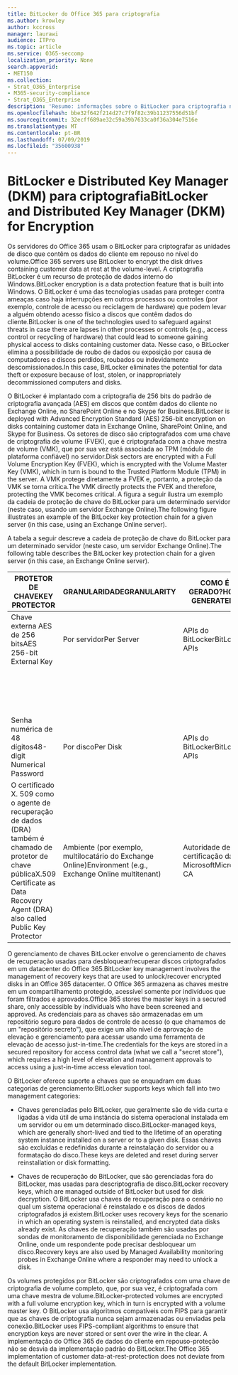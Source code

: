 ```yaml
---
title: BitLocker do Office 365 para criptografia
ms.author: krowley
author: kccross
manager: laurawi
audience: ITPro
ms.topic: article
ms.service: O365-seccomp
localization_priority: None
search.appverid:
- MET150
ms.collection:
- Strat_O365_Enterprise
- M365-security-compliance
- Strat_O365_Enterprise
description: 'Resumo: informações sobre o BitLocker para criptografia na nuvem.'
ms.openlocfilehash: bbe32f642f214d27c7f9f82c39b11237556d51bf
ms.sourcegitcommit: 32ecff689ae32c59a39b7633ca0f36a304e7516e
ms.translationtype: MT
ms.contentlocale: pt-BR
ms.lasthandoff: 07/09/2019
ms.locfileid: "35600938"
---
```

# <a name="bitlocker-and-distributed-key-manager-dkm-for-encryption"></a><span data-ttu-id="014ff-103">BitLocker e Distributed Key Manager (DKM) para criptografia</span><span class="sxs-lookup"><span data-stu-id="014ff-103">BitLocker and Distributed Key Manager (DKM) for Encryption</span></span>

<span data-ttu-id="014ff-104">Os servidores do Office 365 usam o BitLocker para criptografar as unidades de disco que contêm os dados do cliente em repouso no nível do volume.</span><span class="sxs-lookup"><span data-stu-id="014ff-104">Office 365 servers use BitLocker to encrypt the disk drives containing customer data at rest at the volume-level.</span></span> <span data-ttu-id="014ff-105">A criptografia BitLocker é um recurso de proteção de dados interno do Windows.</span><span class="sxs-lookup"><span data-stu-id="014ff-105">BitLocker encryption is a data protection feature that is built into Windows.</span></span> <span data-ttu-id="014ff-106">O BitLocker é uma das tecnologias usadas para proteger contra ameaças caso haja interrupções em outros processos ou controles (por exemplo, controle de acesso ou reciclagem de hardware) que podem levar a alguém obtendo acesso físico a discos que contêm dados do cliente.</span><span class="sxs-lookup"><span data-stu-id="014ff-106">BitLocker is one of the technologies used to safeguard against threats in case there are lapses in other processes or controls (e.g., access control or recycling of hardware) that could lead to someone gaining physical access to disks containing customer data.</span></span> <span data-ttu-id="014ff-107">Nesse caso, o BitLocker elimina a possibilidade de roubo de dados ou exposição por causa de computadores e discos perdidos, roubados ou indevidamente descomissionados.</span><span class="sxs-lookup"><span data-stu-id="014ff-107">In this case, BitLocker eliminates the potential for data theft or exposure because of lost, stolen, or inappropriately decommissioned computers and disks.</span></span>

<span data-ttu-id="014ff-108">O BitLocker é implantado com a criptografia de 256 bits do padrão de criptografia avançada (AES) em discos que contêm dados do cliente no Exchange Online, no SharePoint Online e no Skype for Business.</span><span class="sxs-lookup"><span data-stu-id="014ff-108">BitLocker is deployed with Advanced Encryption Standard (AES) 256-bit encryption on disks containing customer data in Exchange Online, SharePoint Online, and Skype for Business.</span></span> <span data-ttu-id="014ff-109">Os setores de disco são criptografados com uma chave de criptografia de volume (FVEK), que é criptografada com a chave mestra de volume (VMK), que por sua vez está associada ao TPM (módulo de plataforma confiável) no servidor.</span><span class="sxs-lookup"><span data-stu-id="014ff-109">Disk sectors are encrypted with a Full Volume Encryption Key (FVEK), which is encrypted with the Volume Master Key (VMK), which in turn is bound to the Trusted Platform Module (TPM) in the server.</span></span> <span data-ttu-id="014ff-110">A VMK protege diretamente a FVEK e, portanto, a proteção da VMK se torna crítica.</span><span class="sxs-lookup"><span data-stu-id="014ff-110">The VMK directly protects the FVEK and therefore, protecting the VMK becomes critical.</span></span> <span data-ttu-id="014ff-111">A figura a seguir ilustra um exemplo da cadeia de proteção de chave do BitLocker para um determinado servidor (neste caso, usando um servidor Exchange Online).</span><span class="sxs-lookup"><span data-stu-id="014ff-111">The following figure illustrates an example of the BitLocker key protection chain for a given server (in this case, using an Exchange Online server).</span></span>

<span data-ttu-id="014ff-112">A tabela a seguir descreve a cadeia de proteção de chave do BitLocker para um determinado servidor (neste caso, um servidor Exchange Online).</span><span class="sxs-lookup"><span data-stu-id="014ff-112">The following table describes the BitLocker key protection chain for a given server (in this case, an Exchange Online server).</span></span>

| <span data-ttu-id="014ff-113">PROTETOR DE CHAVE</span><span class="sxs-lookup"><span data-stu-id="014ff-113">KEY PROTECTOR</span></span> | <span data-ttu-id="014ff-114">GRANULARIDADE</span><span class="sxs-lookup"><span data-stu-id="014ff-114">GRANULARITY</span></span> | <span data-ttu-id="014ff-115">COMO É GERADO?</span><span class="sxs-lookup"><span data-stu-id="014ff-115">HOW GENERATED?</span></span> | <span data-ttu-id="014ff-116">ONDE É ARMAZENADO?</span><span class="sxs-lookup"><span data-stu-id="014ff-116">WHERE IS IT STORED?</span></span> | <span data-ttu-id="014ff-117">PROTE</span><span class="sxs-lookup"><span data-stu-id="014ff-117">PROTECTION</span></span> |
|--------------------------------------------------------------------------------|-------------------------------------------------|----------------|-------------------------|--------------------------------------------------------------------------------------------------|
| <span data-ttu-id="014ff-118">Chave externa AES de 256 bits</span><span class="sxs-lookup"><span data-stu-id="014ff-118">AES 256-bit External Key</span></span> | <span data-ttu-id="014ff-119">Por servidor</span><span class="sxs-lookup"><span data-stu-id="014ff-119">Per Server</span></span> | <span data-ttu-id="014ff-120">APIs do BitLocker</span><span class="sxs-lookup"><span data-stu-id="014ff-120">BitLocker APIs</span></span> | <span data-ttu-id="014ff-121">TPM ou secreto seguro</span><span class="sxs-lookup"><span data-stu-id="014ff-121">TPM or Secret Safe</span></span> | <span data-ttu-id="014ff-122">Lockbox/controle de acesso</span><span class="sxs-lookup"><span data-stu-id="014ff-122">Lockbox / Access Control</span></span> |
|  |  |  | <span data-ttu-id="014ff-123">Registro do servidor de caixa de correio</span><span class="sxs-lookup"><span data-stu-id="014ff-123">Mailbox Server Registry</span></span> | <span data-ttu-id="014ff-124">TPM criptografado</span><span class="sxs-lookup"><span data-stu-id="014ff-124">TPM encrypted</span></span> |
| <span data-ttu-id="014ff-125">Senha numérica de 48 dígitos</span><span class="sxs-lookup"><span data-stu-id="014ff-125">48-digit Numerical Password</span></span> | <span data-ttu-id="014ff-126">Por disco</span><span class="sxs-lookup"><span data-stu-id="014ff-126">Per Disk</span></span> | <span data-ttu-id="014ff-127">APIs do BitLocker</span><span class="sxs-lookup"><span data-stu-id="014ff-127">BitLocker APIs</span></span> | <span data-ttu-id="014ff-128">Active Directory</span><span class="sxs-lookup"><span data-stu-id="014ff-128">Active Directory</span></span> | <span data-ttu-id="014ff-129">Lockbox/controle de acesso</span><span class="sxs-lookup"><span data-stu-id="014ff-129">Lockbox / Access Control</span></span> |
| <span data-ttu-id="014ff-130">O certificado X. 509 como o agente de recuperação de dados (DRA) também é chamado de protetor de chave pública</span><span class="sxs-lookup"><span data-stu-id="014ff-130">X.509 Certificate as Data Recovery Agent (DRA) also called Public Key Protector</span></span> | <span data-ttu-id="014ff-131">Ambiente (por exemplo, multilocatário do Exchange Online)</span><span class="sxs-lookup"><span data-stu-id="014ff-131">Environment (e.g., Exchange Online multitenant)</span></span> | <span data-ttu-id="014ff-132">Autoridade de certificação da Microsoft</span><span class="sxs-lookup"><span data-stu-id="014ff-132">Microsoft CA</span></span> | <span data-ttu-id="014ff-133">Sistema de compilação</span><span class="sxs-lookup"><span data-stu-id="014ff-133">Build System</span></span> | <span data-ttu-id="014ff-134">Não há um usuário com a senha completa para a chave privada.</span><span class="sxs-lookup"><span data-stu-id="014ff-134">No one user has the full password to the private key.</span></span> <span data-ttu-id="014ff-135">A senha está sob proteção física.</span><span class="sxs-lookup"><span data-stu-id="014ff-135">The password is under physical protection.</span></span> |


<span data-ttu-id="014ff-136">O gerenciamento de chaves BitLocker envolve o gerenciamento de chaves de recuperação usadas para desbloquear/recuperar discos criptografados em um datacenter do Office 365.</span><span class="sxs-lookup"><span data-stu-id="014ff-136">BitLocker key management involves the management of recovery keys that are used to unlock/recover encrypted disks in an Office 365 datacenter.</span></span> <span data-ttu-id="014ff-137">O Office 365 armazena as chaves mestre em um compartilhamento protegido, acessível somente por indivíduos que foram filtrados e aprovados.</span><span class="sxs-lookup"><span data-stu-id="014ff-137">Office 365 stores the master keys in a secured share, only accessible by individuals who have been screened and approved.</span></span> <span data-ttu-id="014ff-138">As credenciais para as chaves são armazenadas em um repositório seguro para dados de controle de acesso (o que chamamos de um "repositório secreto"), que exige um alto nível de aprovação de elevação e gerenciamento para acessar usando uma ferramenta de elevação de acesso just-in-time.</span><span class="sxs-lookup"><span data-stu-id="014ff-138">The credentials for the keys are stored in a secured repository for access control data (what we call a "secret store"), which requires a high level of elevation and management approvals to access using a just-in-time access elevation tool.</span></span>

<span data-ttu-id="014ff-139">O BitLocker oferece suporte a chaves que se enquadram em duas categorias de gerenciamento:</span><span class="sxs-lookup"><span data-stu-id="014ff-139">BitLocker supports keys which fall into two management categories:</span></span>

- <span data-ttu-id="014ff-140">Chaves gerenciadas pelo BitLocker, que geralmente são de vida curta e ligadas à vida útil de uma instância do sistema operacional instalada em um servidor ou em um determinado disco.</span><span class="sxs-lookup"><span data-stu-id="014ff-140">BitLocker-managed keys, which are generally short-lived and tied to the lifetime of an operating system instance installed on a server or to a given disk.</span></span> <span data-ttu-id="014ff-141">Essas chaves são excluídas e redefinidas durante a reinstalação do servidor ou a formatação do disco.</span><span class="sxs-lookup"><span data-stu-id="014ff-141">These keys are deleted and reset during server reinstallation or disk formatting.</span></span>

- <span data-ttu-id="014ff-142">Chaves de recuperação do BitLocker, que são gerenciadas fora do BitLocker, mas usadas para descriptografia de disco.</span><span class="sxs-lookup"><span data-stu-id="014ff-142">BitLocker recovery keys, which are managed outside of BitLocker but used for disk decryption.</span></span> <span data-ttu-id="014ff-143">O BitLocker usa chaves de recuperação para o cenário no qual um sistema operacional é reinstalado e os discos de dados criptografados já existem.</span><span class="sxs-lookup"><span data-stu-id="014ff-143">BitLocker uses recovery keys for the scenario in which an operating system is reinstalled, and encrypted data disks already exist.</span></span> <span data-ttu-id="014ff-144">As chaves de recuperação também são usadas por sondas de monitoramento de disponibilidade gerenciada no Exchange Online, onde um respondente pode precisar desbloquear um disco.</span><span class="sxs-lookup"><span data-stu-id="014ff-144">Recovery keys are also used by Managed Availability monitoring probes in Exchange Online where a responder may need to unlock a disk.</span></span>

<span data-ttu-id="014ff-145">Os volumes protegidos por BitLocker são criptografados com uma chave de criptografia de volume completo, que, por sua vez, é criptografada com uma chave mestra de volume.</span><span class="sxs-lookup"><span data-stu-id="014ff-145">BitLocker-protected volumes are encrypted with a full volume encryption key, which in turn is encrypted with a volume master key.</span></span> <span data-ttu-id="014ff-146">O BitLocker usa algoritmos compatíveis com FIPS para garantir que as chaves de criptografia nunca sejam armazenadas ou enviadas pela conexão.</span><span class="sxs-lookup"><span data-stu-id="014ff-146">BitLocker uses FIPS-compliant algorithms to ensure that encryption keys are never stored or sent over the wire in the clear.</span></span> <span data-ttu-id="014ff-147">A implementação do Office 365 de dados do cliente em repouso-proteção não se desvia da implementação padrão do BitLocker.</span><span class="sxs-lookup"><span data-stu-id="014ff-147">The Office 365 implementation of customer data-at-rest-protection does not deviate from the default BitLocker implementation.</span></span>